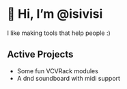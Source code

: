 # 👋 Hi, I’m @isivisi
I like making tools that help people :)

## Active Projects
- Some fun VCVRack modules
- A dnd soundboard with midi support 
